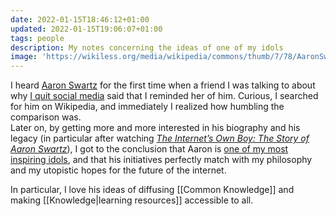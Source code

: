 ```yaml
---
date: 2022-01-15T18:46:12+01:00
updated: 2022-01-15T19:06:07+01:00
tags: people
description: My notes concerning the ideas of one of my idols
image: 'https://wikiless.org/media/wikipedia/commons/thumb/7/78/AaronSwartzPIPA.jpg/1280px-AaronSwartzPIPA.jpg'
---
```

I heard [Aaron Swartz](https://en.wikipedia.org/wiki/Aaron_Swartz 'Aaron Swartz on Wikipedia') for the first time when a friend I was talking to about why [I quit social media](https://quitsocialmedia.club 'quitsocialmedia.club') said that I reminded her of him. Curious, I searched for him on Wikipedia, and immediately I realized how humbling the comparison was.  
Later on, by getting more and more interested in his biography and his legacy (in particular after watching <cite>[The Internet’s Own Boy: The Story of Aaron Swartz](https://en.wikipedia.org/wiki/The_Internet's_Own_Boy '“The Internet’s Own Boy: The Story of Aaron Swartz„ on Wikipedia')</cite>), I got to the conclusion that Aaron is [one of my most inspiring idols](/people#aaron-swartz 'Aaron Swartz in the list of all my favorite people'), and that his initiatives perfectly match with my philosophy and my utopistic hopes for the future of the internet.

In particular, I love his ideas of diffusing [[Common Knowledge]] and making [[Knowledge|learning resources]] accessible to all.